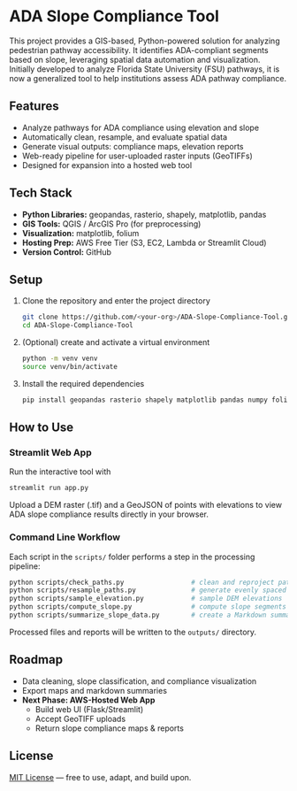 # ADA Slope Compliance Tool

This project provides a GIS-based, Python-powered solution for analyzing pedestrian pathway accessibility. It identifies ADA-compliant segments based on slope, leveraging spatial data automation and visualization. Initially developed to analyze Florida State University (FSU) pathways, it is now a generalized tool to help institutions assess ADA pathway compliance.

## Features
- Analyze pathways for ADA compliance using elevation and slope
- Automatically clean, resample, and evaluate spatial data
- Generate visual outputs: compliance maps, elevation reports
- Web-ready pipeline for user-uploaded raster inputs (GeoTIFFs)
- Designed for expansion into a hosted web tool

## Tech Stack
- **Python Libraries:** geopandas, rasterio, shapely, matplotlib, pandas
- **GIS Tools:** QGIS / ArcGIS Pro (for preprocessing)
- **Visualization:** matplotlib, folium
- **Hosting Prep:** AWS Free Tier (S3, EC2, Lambda or Streamlit Cloud)
- **Version Control:** GitHub

## Setup
1. Clone the repository and enter the project directory
   ```bash
   git clone https://github.com/<your-org>/ADA-Slope-Compliance-Tool.git
   cd ADA-Slope-Compliance-Tool
   ```
2. (Optional) create and activate a virtual environment
   ```bash
   python -m venv venv
   source venv/bin/activate
   ```
3. Install the required dependencies
   ```bash
   pip install geopandas rasterio shapely matplotlib pandas numpy folium streamlit
   ```

## How to Use

### Streamlit Web App
Run the interactive tool with
```bash
streamlit run app.py
```
Upload a DEM raster (.tif) and a GeoJSON of points with elevations to view ADA
slope compliance results directly in your browser.

### Command Line Workflow
Each script in the `scripts/` folder performs a step in the processing pipeline:
```bash
python scripts/check_paths.py                 # clean and reproject path data
python scripts/resample_paths.py              # generate evenly spaced points
python scripts/sample_elevation.py            # sample DEM elevations
python scripts/compute_slope.py               # compute slope segments
python scripts/summarize_slope_data.py        # create a Markdown summary
```
Processed files and reports will be written to the `outputs/` directory.


## Roadmap

- Data cleaning, slope classification, and compliance visualization  
- Export maps and markdown summaries  
- **Next Phase: AWS-Hosted Web App**  
  - Build web UI (Flask/Streamlit)  
  - Accept GeoTIFF uploads  
  - Return slope compliance maps & reports  

## License
[MIT License](LICENSE) — free to use, adapt, and build upon.

